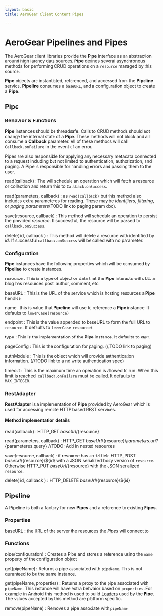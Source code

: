 ```yaml
---
layout: basic
title: AeroGear Client Content Pipes 

---
```


# AeroGear Pipelines and Pipes

The AeroGear client libraries provide the **Pipe** interface as an abstraction around high latency data sources.  **Pipe** defines several asynchronous methods for performing CRUD operations on a `resource` managed by this source.

**Pipe** objects are instantiated, referenced, and accessed from the **Pipeline** service.  **Pipeline** consumes a `baseURL`, and a configuration object to create a **Pipe**.  

## Pipe 

### Behavior & Functions

**Pipe** instances should be threadsafe.  Calls to CRUD methods should not change the internal state of a **Pipe**.  These methods will not block and all consume a **Callback** parameter.  All of these methods will call `Callback.onFailure` in the event of an error.

Pipes are also responsible for applying any necessary metadata connected to a request including but not limited to authentication, authorization, and paging.  A Pipe is responsible for handling errors and passing them to the user.  

read(callback)
 : The will schedule an operation which will fetch a resource or collection and return this to `Callback.onSuccess`.

read(parameters, callback)
 : as `read(callback)` but this method also includes extra parameteres for reading.  These may be *identifiers*, *filtering*, or *paging parameters*(TODO link to paging param doc).

save(resource, callback)
 : This method will schedule an operation to persist the provided *resource*.  If successful, the resource will be passed to `callback.onSuccess`.

delete( id, callback )
 : This method will delete a resource with identified by *id*.  If successful `callback.onSuccess` will be called with no parameter.


### Configuration

**Pipe** instances have the following properties which will be consumed by **Pipeline** to create instances.

resource
 : This is a type of object or data that the **Pipe** interacts with.  I.E. a blog has resources post, author, comment, etc

baseURL
 : This is the URL of the service which is hosting resources a **Pipe** handles
    
name
 : this is value that **Pipeline** will use to reference a **Pipe** instance.  It defaults to `lowerCase(resource)`
    
endpoint
 : This is the value appended to baseURL to form the full URL to `resource`.   It defaults to `lowerCase(resource)`
    
type
 : This is the implementation of the **Pipe** instance.  It defaults to `REST`.

pageConfig
 : This is the configuration for paging.  (//TODO link to paging)

authModule
 : This is the object which will provide authentication information.  (//TODO link to a nd write authentication spec)

timeout 
 : This is the maximum time an operation is allowed to run.  When this limit is reached, `callback.onFailure` must be called.  It defaults to `MAX_INTEGER`.
 

### RestAdapter

**RestAdapter** is a implementation of **Pipe** provided by AeroGear which is used for accessing remote HTTP based REST services.

#### Method implementation details

read(callback)
 : HTTP_GET ${baseUrl}/${resource}

read(parameters, callback)
 : HTTP_GET ${baseUrl}/${resource}/${parameters.uri}?${parameteres.query} //TODO: Add in nested resources

save(resource, callback)
 : if resource has an `id` field HTTP_POST ${baseUrl}/${resource}/${id} with a JSON serialized body version of `resource`.  Otherwise HTTP_PUT ${baseUrl}/${resource} with the JSON serialized `resource`.

delete( id, callback )
 : HTTP_DELETE ${baseUrl}/${resource}/${id}

## Pipeline

A Pipeline is both a factory  for new **Pipes** and a reference to existing **Pipes**.

### Properties

baseURL
: the URL of the server the resources the *Pipes* will connect to

### Functions

pipe(configuration)
: Creates a Pipe and stores a reference using the `name` property of the configuration object

get(pipeName)
: Returns a pipe associated with `pipeName`.  This is not guranteed to be the same instance.

get(pipeName, properties)
: Returns a proxy to the pipe associated with `pipeName`.  This instance will have extra behvaior based on `properties`.  For example in Android this method is used to build [Loaders](http://developer.android.com/guide/components/loaders.html) used by the **Pipe**.  The values accepted by this method are platform specific.

remove(pipeName)
: Removes a pipe associate with `pipeName`

